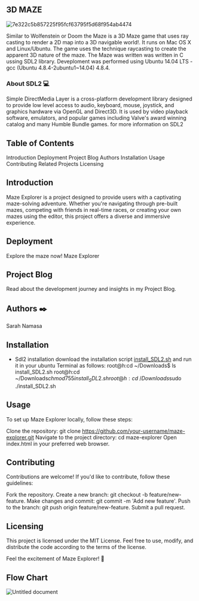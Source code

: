 ## 3D MAZE

![7e322c5b857225f95fcf63795f5d68f954ab4474](https://github.com/Serahnams/Maze_project/assets/128810177/e548e5b9-429c-411c-a82a-b5b8e578f938)

Similar to Wolfenstein or Doom the Maze is a 3D Maze game that uses ray casting to render a 2D map into a 3D navigable world!.
It runs on Mac OS X and Linux/Ubuntu. The game uses the technique raycasting to create the apparent 3D nature of the maze.
The Maze was written was written in C ussing SDL2 library. Deveploment was performed using Ubuntu 14.04 LTS - gcc (Ubuntu 4.8.4-2ubuntu1~14.04) 4.8.4.

### About SDL2 💻

Simple DirectMedia Layer is a cross-platform development library designed to provide low level access to audio, keyboard, mouse, joystick, and graphics hardware via OpenGL and Direct3D. It is used by video playback software, emulators, and popular games including Valve's award winning catalog and many Humble Bundle games. for more information on SDL2

## Table of Contents

Introduction
Deployment
Project Blog
Authors
Installation
Usage
Contributing
Related Projects
Licensing

## Introduction
Maze Explorer is a project designed to provide users with a captivating maze-solving adventure. Whether you're navigating through pre-built mazes, competing with friends in real-time races, or creating your own mazes using the editor, this project offers a diverse and immersive experience.

## Deployment
Explore the maze now! Maze Explorer

## Project Blog
Read about the development journey and insights in my Project Blog.

## Authors :black_nib:
Sarah Namasa

## Installation

 - Sdl2 installation
download the installation script [install_SDL2.sh](https://s3.amazonaws.com/intranet-projects-files/holbertonschool-low_level_programming/graphics_programming/install_SDL2.sh) and run it in your ubuntu Terminal as follows:
root@h:cd ~/Downloads$ ls
install_SDL2.sh
root@h:cd ~/Downloads$chmod 755 install_SDL2.sh
root@h:cd ~/Downloads$sudo ./install_SDL2.sh

## Usage
To set up Maze Explorer locally, follow these steps:

Clone the repository: git clone https://github.com/your-username/maze-explorer.git
Navigate to the project directory: cd maze-explorer
Open index.html in your preferred web browser.

## Contributing
Contributions are welcome! If you'd like to contribute, follow these guidelines:

Fork the repository.
Create a new branch: git checkout -b feature/new-feature.
Make changes and commit: git commit -m 'Add new feature'.
Push to the branch: git push origin feature/new-feature.
Submit a pull request.

## Licensing
This project is licensed under the MIT License. Feel free to use, modify, and distribute the code according to the terms of the license.

Feel the excitement of Maze Explorer! 🌟

## Flow Chart

![Untitled document](https://github.com/Serahnams/Maze_project/assets/128810177/eb0f4418-1508-48e5-bc99-2b9f7bd83569)
